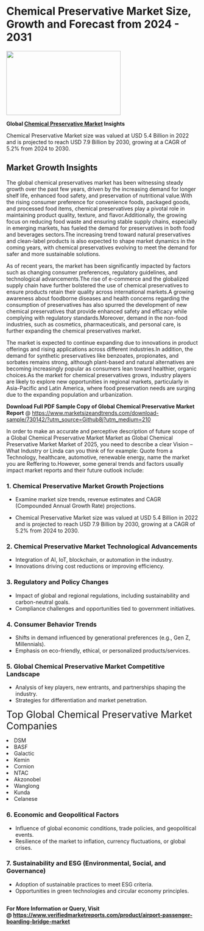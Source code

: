 <H1>Chemical Preservative Market Size, Growth and Forecast from 2024 - 2031</H1><img class="aligncenter size-medium wp-image-584254" src="https://thirdeyenews.in/wp-content/uploads/2024/09/Global-Market-Research-300x168.jpeg" alt="" width="300" height="168" /><p><strong>Global&nbsp;<a href="https://www.marketsizeandtrends.com/download-sample/730142/?utm_source=Github8j?utm_medium=210">Chemical Preservative Market</a> Insights</strong></p><p>Chemical Preservative Market size was valued at USD 5.4 Billion in 2022 and is projected to reach USD 7.9 Billion by 2030, growing at a CAGR of 5.2% from 2024 to 2030.</p><p><h2>Market Growth Insights</h2> <p>The global chemical preservatives market has been witnessing steady growth over the past few years, driven by the increasing demand for longer shelf life, enhanced food safety, and preservation of nutritional value.With the rising consumer preference for convenience foods, packaged goods, and processed food items, chemical preservatives play a pivotal role in maintaining product quality, texture, and flavor.Additionally, the growing focus on reducing food waste and ensuring stable supply chains, especially in emerging markets, has fueled the demand for preservatives in both food and beverages sectors.The increasing trend toward natural preservatives and clean-label products is also expected to shape market dynamics in the coming years, with chemical preservatives evolving to meet the demand for safer and more sustainable solutions.</p> <p>As of recent years, the market has been significantly impacted by factors such as changing consumer preferences, regulatory guidelines, and technological advancements.The rise of e-commerce and the globalized supply chain have further bolstered the use of chemical preservatives to ensure products retain their quality across international markets.A growing awareness about foodborne diseases and health concerns regarding the consumption of preservatives has also spurred the development of new chemical preservatives that provide enhanced safety and efficacy while complying with regulatory standards.Moreover, demand in the non-food industries, such as cosmetics, pharmaceuticals, and personal care, is further expanding the chemical preservatives market.</p> <p>The market is expected to continue expanding due to innovations in product offerings and rising applications across different industries.In addition, the demand for synthetic preservatives like benzoates, propionates, and sorbates remains strong, although plant-based and natural alternatives are becoming increasingly popular as consumers lean toward healthier, organic choices.As the market for chemical preservatives grows, industry players are likely to explore new opportunities in regional markets, particularly in Asia-Pacific and Latin America, where food preservation needs are surging due to the expanding population and urbanization.</p> <p><span class=""><strong>Download Full PDF Sample Copy of Global Chemical Preservative Market Report</strong> @ <a href="https://www.marketsizeandtrends.com/download-sample/730142/?utm_source=Github8j?utm_medium=210" target="_blank">https://www.marketsizeandtrends.com/download-sample/730142/?utm_source=Github8j?utm_medium=210</a></span></p><p>In order to make an accurate and perceptive description of future scope of a Global&nbsp;Chemical Preservative Market Market as Global&nbsp;Chemical Preservative Market Market of 2025, you need to describe a clear Vision &ndash; What Industry or Linda can you think of for example: Quote from a Technology, healthcare, automotive, renewable energy, name the market you are Reffering to.However, some general trends and factors usually impact market reports and their future outlook include:</p><h3>1.&nbsp;<strong>Chemical Preservative Market Growth Projections</strong></h3><ul><li>Examine market size trends, revenue estimates and CAGR (Compounded Annual Growth Rate) projections.</li><li><p>Chemical Preservative Market size was valued at USD 5.4 Billion in 2022 and is projected to reach USD 7.9 Billion by 2030, growing at a CAGR of 5.2% from 2024 to 2030.</p></li></ul><h3>2.&nbsp;<strong>Chemical Preservative Market Technological Advancements</strong></h3><ul><li>Integration of AI, IoT, blockchain, or automation in the industry.</li><li>Innovations driving cost reductions or improving efficiency.</li></ul><h3>3.&nbsp;<strong>Regulatory and Policy Changes</strong></h3><ul><li>Impact of global and regional regulations, including sustainability and carbon-neutral goals.</li><li>Compliance challenges and opportunities tied to government initiatives.</li></ul><h3>4.&nbsp;<strong>Consumer Behavior Trends</strong></h3><ul><li>Shifts in demand influenced by generational preferences (e.g., Gen Z, Millennials).</li><li>Emphasis on eco-friendly, ethical, or personalized products/services.</li></ul><h3>5.&nbsp;<strong>Global Chemical Preservative Market Competitive Landscape</strong></h3><ul><li>Analysis of key players, new entrants, and partnerships shaping the industry.</li><li>Strategies for differentiation and market penetration.</li></ul><p data-pm-slice="1 1 []"><span style="color: inherit; font-family: inherit; font-size: 25px;">Top Global Chemical Preservative Market Companies</span></p><div class="" data-test-id=""><p><li>DSM</li><li> BASF</li><li> Galactic</li><li> Kemin</li><li> Cornion</li><li> NTAC</li><li> Akzonobel</li><li> Wanglong</li><li> Kunda</li><li> Celanese</li></p></div><h3>6.&nbsp;<strong>Economic and Geopolitical Factors</strong></h3><ul><li>Influence of global economic conditions, trade policies, and geopolitical events.</li><li>Resilience of the market to inflation, currency fluctuations, or global crises.</li></ul><h3>7.&nbsp;<strong>Sustainability and ESG (Environmental, Social, and Governance)</strong></h3><ul><li>Adoption of sustainable practices to meet ESG criteria.</li><li>Opportunities in green technologies and circular economy principles.</li></ul><h2><strong style="font-size: 14px;">For More Information or Query, Visit @&nbsp;</strong><a style="background-color: #ffffff; font-size: 14px;" href="https://www.marketsizeandtrends.com/report/chemical-preservative-market/" target="_blank">https://www.verifiedmarketreports.com/product/airport-passenger-boarding-bridge-market</a></h2>